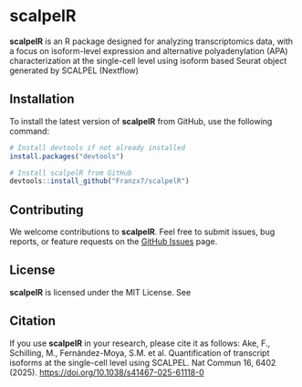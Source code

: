 # scalpelR

**scalpelR** is an R package designed for analyzing transcriptomics data, with a focus on isoform-level expression and alternative polyadenylation (APA) characterization at the single-cell level using isoform based Seurat object generated by SCALPEL (Nextflow)

## Installation

To install the latest version of **scalpelR** from GitHub, use the following command:

```R
# Install devtools if not already installed
install.packages("devtools")

# Install scalpelR from GitHub
devtools::install_github("Franzx7/scalpelR")
```

## Contributing

We welcome contributions to **scalpelR**. Feel free to submit issues, bug reports, or feature requests on the [GitHub Issues](https://github.com/Franzx7/scalpelR/issues) page.

## License

**scalpelR** is licensed under the MIT License. See

## Citation

If you use **scalpelR** in your research, please cite it as follows:
Ake, F., Schilling, M., Fernández-Moya, S.M. et al. Quantification of transcript isoforms at the single-cell level using SCALPEL. Nat Commun 16, 6402 (2025). https://doi.org/10.1038/s41467-025-61118-0

